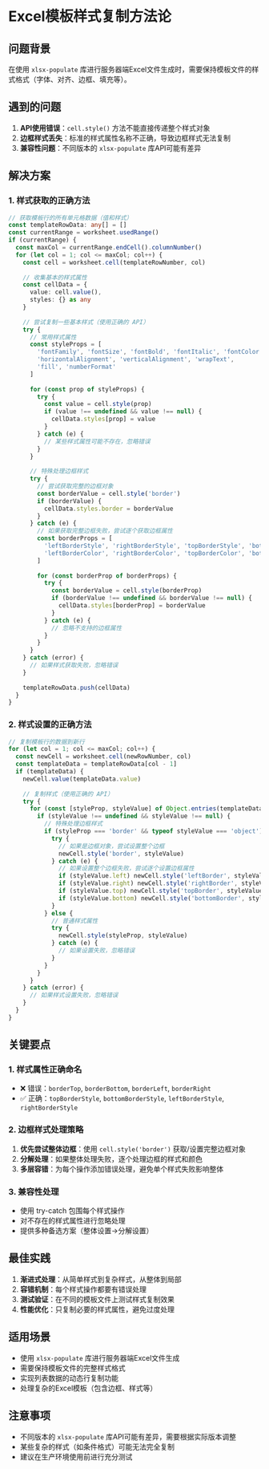 # Excel模板样式复制方法论

## 问题背景
在使用 `xlsx-populate` 库进行服务器端Excel文件生成时，需要保持模板文件的样式格式（字体、对齐、边框、填充等）。

## 遇到的问题
1. **API使用错误**：`cell.style()` 方法不能直接传递整个样式对象
2. **边框样式丢失**：标准的样式属性名称不正确，导致边框样式无法复制
3. **兼容性问题**：不同版本的 `xlsx-populate` 库API可能有差异

## 解决方案

### 1. 样式获取的正确方法

```typescript
// 获取模板行的所有单元格数据（值和样式）
const templateRowData: any[] = []
const currentRange = worksheet.usedRange()
if (currentRange) {
  const maxCol = currentRange.endCell().columnNumber()
  for (let col = 1; col <= maxCol; col++) {
    const cell = worksheet.cell(templateRowNumber, col)
    
    // 收集基本的样式属性
    const cellData = {
      value: cell.value(),
      styles: {} as any
    }
    
    // 尝试复制一些基本样式（使用正确的 API）
    try {
      // 常用样式属性
      const styleProps = [
        'fontFamily', 'fontSize', 'fontBold', 'fontItalic', 'fontColor',
        'horizontalAlignment', 'verticalAlignment', 'wrapText',
        'fill', 'numberFormat'
      ]
      
      for (const prop of styleProps) {
        try {
          const value = cell.style(prop)
          if (value !== undefined && value !== null) {
            cellData.styles[prop] = value
          }
        } catch (e) {
          // 某些样式属性可能不存在，忽略错误
        }
      }
      
      // 特殊处理边框样式
      try {
        // 尝试获取完整的边框对象
        const borderValue = cell.style('border')
        if (borderValue) {
          cellData.styles.border = borderValue
        }
      } catch (e) {
        // 如果获取完整边框失败，尝试逐个获取边框属性
        const borderProps = [
          'leftBorderStyle', 'rightBorderStyle', 'topBorderStyle', 'bottomBorderStyle',
          'leftBorderColor', 'rightBorderColor', 'topBorderColor', 'bottomBorderColor'
        ]
        
        for (const borderProp of borderProps) {
          try {
            const borderValue = cell.style(borderProp)
            if (borderValue !== undefined && borderValue !== null) {
              cellData.styles[borderProp] = borderValue
            }
          } catch (e) {
            // 忽略不支持的边框属性
          }
        }
      }
    } catch (error) {
      // 如果样式获取失败，忽略错误
    }
    
    templateRowData.push(cellData)
  }
}
```

### 2. 样式设置的正确方法

```typescript
// 复制模板行的数据到新行
for (let col = 1; col <= maxCol; col++) {
  const newCell = worksheet.cell(newRowNumber, col)
  const templateData = templateRowData[col - 1]
  if (templateData) {
    newCell.value(templateData.value)
    
    // 复制样式（使用正确的 API）
    try {
      for (const [styleProp, styleValue] of Object.entries(templateData.styles)) {
        if (styleValue !== undefined && styleValue !== null) {
          // 特殊处理边框样式
          if (styleProp === 'border' && typeof styleValue === 'object') {
            try {
              // 如果是边框对象，尝试设置整个边框
              newCell.style('border', styleValue)
            } catch (e) {
              // 如果设置整个边框失败，尝试逐个设置边框属性
              if (styleValue.left) newCell.style('leftBorder', styleValue.left)
              if (styleValue.right) newCell.style('rightBorder', styleValue.right)
              if (styleValue.top) newCell.style('topBorder', styleValue.top)
              if (styleValue.bottom) newCell.style('bottomBorder', styleValue.bottom)
            }
          } else {
            // 普通样式属性
            try {
              newCell.style(styleProp, styleValue)
            } catch (e) {
              // 如果设置失败，忽略错误
            }
          }
        }
      }
    } catch (error) {
      // 如果样式设置失败，忽略错误
    }
  }
}
```

## 关键要点

### 1. 样式属性正确命名
- ❌ 错误：`borderTop`, `borderBottom`, `borderLeft`, `borderRight`
- ✅ 正确：`topBorderStyle`, `bottomBorderStyle`, `leftBorderStyle`, `rightBorderStyle`

### 2. 边框样式处理策略
1. **优先尝试整体边框**：使用 `cell.style('border')` 获取/设置完整边框对象
2. **分解处理**：如果整体处理失败，逐个处理边框的样式和颜色
3. **多层容错**：为每个操作添加错误处理，避免单个样式失败影响整体

### 3. 兼容性处理
- 使用 try-catch 包围每个样式操作
- 对不存在的样式属性进行忽略处理
- 提供多种备选方案（整体设置→分解设置）

## 最佳实践

1. **渐进式处理**：从简单样式到复杂样式，从整体到局部
2. **容错机制**：每个样式操作都要有错误处理
3. **测试验证**：在不同的模板文件上测试样式复制效果
4. **性能优化**：只复制必要的样式属性，避免过度处理

## 适用场景
- 使用 `xlsx-populate` 库进行服务器端Excel文件生成
- 需要保持模板文件的完整样式格式
- 实现列表数据的动态行复制功能
- 处理复杂的Excel模板（包含边框、样式等）

## 注意事项
- 不同版本的 `xlsx-populate` 库API可能有差异，需要根据实际版本调整
- 某些复杂的样式（如条件格式）可能无法完全复制
- 建议在生产环境使用前进行充分测试
